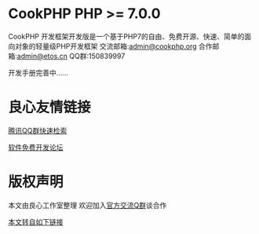 # CookPHP PHP >= 7.0.0
CookPHP 开发框架开发版是一个基于PHP7的自由、免费开源、快速、简单的面向对象的轻量级PHP开发框架
交流邮箱:admin@cookphp.org
合作邮箱:admin@etos.cn
QQ群:150839997

开发手册完善中……


 # 良心友情链接

[腾讯QQ群快速检索](http://u.720life.cn/s/8cf73f7c)

[软件免费开发论坛](http://u.720life.cn/s/bbb01dc0)

# 版权声明 

本文由良心工作室整理 欢迎加入[官方交流Q群](https://u.720life.cn/s/f2316816)谈合作

[本文转自如下链接](http://u.720life.cn/g/2e71d0f0a5c601172267ba20d3a43c6ea235bb35c24282aa8398ed97d6c63c340d1bfce97629ee636be1adf0091e350f6fd9faf76d4c2f0a3c64484c4ef968c4)